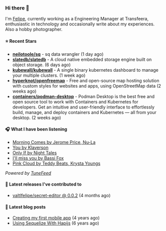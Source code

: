 ### Hi there 👋

I'm [Felipe](https://felipevm.com), currently working as a Engineering Manager at Transfeera, enthusiastic in technology and occasionally write about my experiences. Also a hobby photographer.

#### ⭐ Recent Stars
- **[neilotoole/sq](https://github.com/neilotoole/sq)** - sq data wrangler (1 day ago)
- **[slatedb/slatedb](https://github.com/slatedb/slatedb)** - A cloud native embedded storage engine built on object storage. (6 days ago)
- **[kubewall/kubewall](https://github.com/kubewall/kubewall)** - A single binary kubernetes dashboard to manage your multiple clusters. (1 week ago)
- **[hyperknot/openfreemap](https://github.com/hyperknot/openfreemap)** - Free and open-source map hosting solution with custom styles for websites and apps, using OpenStreetMap data (2 weeks ago)
- **[containers/podman-desktop](https://github.com/containers/podman-desktop)** - Podman Desktop is the best free and open source tool to work with Containers and Kubernetes for developers. Get an intuitive and user-friendly interface to effortlessly build, manage, and deploy containers and Kubernetes — all from your desktop. (2 weeks ago)

#### 🎧 What I have been listening
- [Morning Comes by Jerome Price, Nu-La](https://open.spotify.com/track/2jFgHxHTzbI3ma02ppPoXz)
- [You by Klaverson](https://open.spotify.com/track/2hFModBE7u03YYPuBLtK4t)
- [Only If by Night Tales](https://open.spotify.com/track/71IjhbDK0oLN0coG0NIJtO)
- [I&#39;ll miss you by Bassi Fox](https://open.spotify.com/track/0DFVqaUmTttd4wozHaxcRe)
- [Pink Cloud by Teddy Beats, Krysta Youngs](https://open.spotify.com/track/2Yx5RaqXlQcqxRhSU6ZQw7)

_Powered by [TuneFeed](https://tunefeed.app?ref=valtlfelipe-gh-profile)_ 

#### 🚀 Latest releases I've contributed to


- [valtlfelipe/secret-editor @ 0.0.2](https://github.com/valtlfelipe/secret-editor/releases/tag/0.0.2) (4 months ago)

#### 📄 Latest blog posts
- [Creating my first mobile app](https://felipevm.com/posts/creating-my-first-mobile-app/) (4 years ago)
- [Using Sequelize With Hapijs](https://felipevm.com/posts/using-sequelize-with-hapijs/) (6 years ago)
